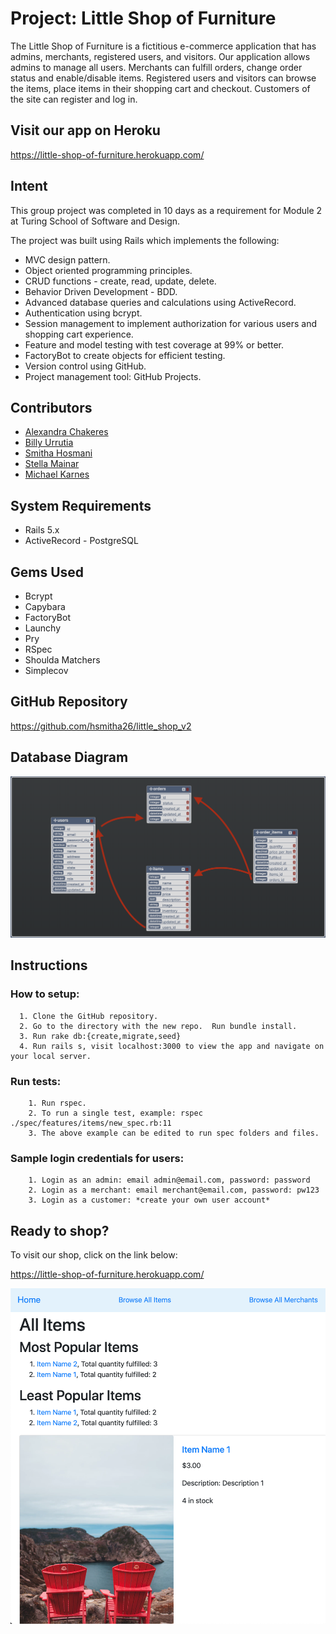 # Project: Little Shop of Furniture

The Little Shop of Furniture is a fictitious e-commerce application that has admins, merchants, registered users, and visitors. Our application allows admins to manage all users.
Merchants can fulfill orders, change order status and enable/disable items.  Registered users and visitors can browse the items, place items in their shopping cart and checkout.
Customers of the site can register and log in.

## Visit our app on Heroku
https://little-shop-of-furniture.herokuapp.com/

## Intent  

This group project was completed in 10 days as a requirement for Module 2 at Turing School of Software and Design.

The project was built using Rails which implements the following:
* MVC design pattern.
* Object oriented programming principles.
* CRUD functions - create, read, update, delete.
* Behavior Driven Development - BDD.
* Advanced database queries and calculations using ActiveRecord.
* Authentication using bcrypt.
* Session management to implement authorization for various users and shopping cart experience.
* Feature and model testing with test coverage at 99% or better.
* FactoryBot to create objects for efficient testing.
* Version control using GitHub.
* Project management tool: GitHub Projects.

## Contributors
* [Alexandra Chakeres](https://github.com/chakeresa)
* [Billy Urrutia](https://github.com/CosmicSpagetti)
* [Smitha Hosmani](https://github.com/hsmitha26)
* [Stella Mainar](https://github.com/smainar)
* [Michael Karnes](https://github.com/mikekarnes123)

## System Requirements
* Rails 5.x
* ActiveRecord - PostgreSQL

## Gems Used
* Bcrypt
* Capybara
* FactoryBot
* Launchy
* Pry
* RSpec
* Shoulda Matchers
* Simplecov

## GitHub Repository
https://github.com/hsmitha26/little_shop_v2

## Database Diagram
![alt text](app/assets/images/little-shop-schema.png)

## Instructions
  ### How to setup:
      1. Clone the GitHub repository.
      2. Go to the directory with the new repo.  Run bundle install.
      3. Run rake db:{create,migrate,seed}
      4. Run rails s, visit localhost:3000 to view the app and navigate on your local server.

  ### Run tests:
        1. Run rspec.
        2. To run a single test, example: rspec ./spec/features/items/new_spec.rb:11
        3. The above example can be edited to run spec folders and files.

  ### Sample login credentials for users:
        1. Login as an admin: email admin@email.com, password: password
        2. Login as a merchant: email merchant@email.com, password: pw123
        3. Login as a customer: *create your own user account*

## Ready to shop?
To visit our shop, click on the link below:

https://little-shop-of-furniture.herokuapp.com/

![alt text](app/assets/images/app-screen-shot.png)
